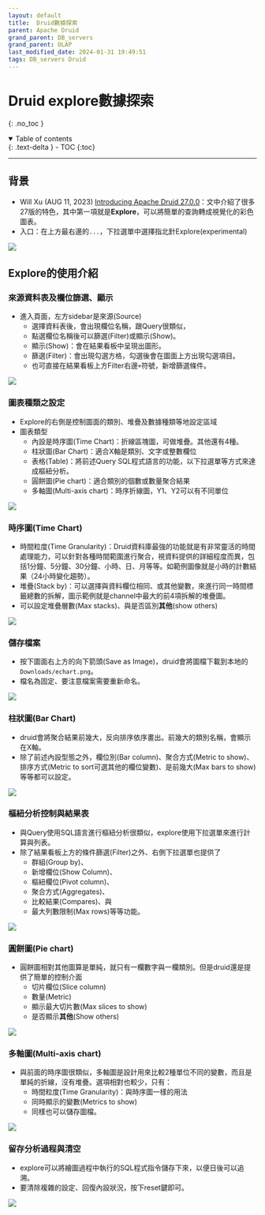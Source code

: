 ```yaml
---
layout: default
title:  Druid數據探索
parent: Apache Druid
grand_parent: DB_servers
grand_parent: OLAP
last_modified_date: 2024-01-31 19:49:51
tags: DB_servers Druid
---
```


# Druid explore數據探索
{: .no_toc }

<details open markdown="block">
  <summary>
    Table of contents
  </summary>
  {: .text-delta }
- TOC
{:toc}
</details>

---

## 背景

- Will Xu (AUG 11, 2023) [Introducing Apache Druid 27.0.0](https://imply.io/blog/introducing-apache-druid-27-0-0/)：文中介紹了很多27版的特色，其中第一項就是**Explore**，可以將簡單的查詢轉成視覺化的彩色圖表。
- 入口：在上方最右邊的`...`，下拉選單中選擇指北針Explore(experimental)

![](explore_png/2024-01-31-13-29-05.png)

## Explore的使用介紹

### 來源資料表及欄位篩選、顯示

- 進入頁面，左方sidebar是來源(Source)
  - 選擇資料表後，會出現欄位名稱，跟Query很類似，
  - 點選欄位名稱後可以篩選(Filter)或顯示(Show)。
  - 顯示(Show)：會在結果看板中呈現出圖形。
  - 篩選(Filter)：會出現勾選方格，勾選後會在圖面上方出現勾選項目。
  - 也可直接在結果看板上方Filter右邊`+`符號，新增篩選條件。

![](2024-01-31-16-48-04.png)

### 圖表種類之設定

- Explore的右側是控制圖面的類別、堆疊及數據種類等地設定區域
- 圖表類型
  - 內設是時序圖(Time Chart)：折線區塊圖，可做堆疊。其他還有4種。
  - 柱狀圖(Bar Chart)：適合X軸是類別、文字或整數欄位
  - 表格(Table)：將前述Query SQL程式語言的功能，以下拉選單等方式來達成樞紐分析。
  - 圓餅圖(Pie chart)：適合類別的個數或數量聚合結果
  - 多軸圖(Multi-axis chart)：時序折線圖，Y1、Y2可以有不同單位

![](druid_pngs/../explore_png/charts.png)

### 時序圖(Time Chart)

- 時間粒度(Time Granularity)：Druid資料庫最強的功能就是有非常靈活的時間處理能力，可以針對各種時間範圍進行聚合，視資料提供的詳細程度而異，包括1分鐘、5分鐘、30分鐘、小時、日、月等等。如範例圖像就是小時的計數結果（24小時變化趨勢）。
- 堆疊(Stack by)：可以選擇與資料欄位相同、或其他變數，來進行同一時間標籤總數的拆解，圖示範例就是channel中最大的前4項拆解的堆疊圖。
- 可以設定堆疊層數(Max stacks)、與是否區別**其他**(show others)

![](druid_pngs/../explore_png/time_chart.png)

### 儲存檔案

- 按下圖面右上方的向下箭頭(Save as Image)，druid會將圖檔下載到本地的`Downloads/echart.png`。
- 檔名為固定、要注意檔案需要重新命名。

![](druid_pngs/../explore_png/save_img.png)

### 柱狀圖(Bar Chart)

- druid會將聚合結果前幾大，反向排序依序畫出。前幾大的類別名稱，會顯示在X軸。
- 除了前述內設型態之外，欄位別(Bar column)、聚合方式(Metric to show)、排序方式(Metric to sort可選其他的欄位變數)、是前幾大(Max bars to show)等等都可以設定。

![](druid_pngs/../explore_png/bar_charts.png)

### 樞紐分析控制與結果表

- 與Query使用SQL語言進行樞紐分析很類似，explore使用下拉選單來進行計算與列表。
- 除了結果看板上方的條件篩選(Filter)之外、右側下拉選單也提供了
  - 群組(Group by)、
  - 新增欄位(Show Column)、
  - 樞紐欄位(Pivot column)、
  - 聚合方式(Aggregates)、
  - 比較結果(Compares)、與
  - 最大列數限制(Max rows)等等功能。

![](druid_pngs/../explore_png/table.png)

### 圓餅圖(Pie chart)

- 圓餅圖相對其他圖算是單純，就只有一欄數字與一欄類別。但是druid還是提供了簡單的控制介面
  - 切片欄位(Slice column)
  - 數量(Metric)
  - 顯示最大切片數(Max slices to show)
  - 是否顯示**其他**(Show others)

![](druid_pngs/../explore_png/pai_chart.png)

### 多軸圖(Multi-axis chart)

- 與前面的時序圖很類似，多軸圖是設計用來比較2種單位不同的變數，而且是單純的折線，沒有堆疊。選項相對也較少，只有：
  - 時間粒度(Time Granularity)：與時序圖一樣的用法
  - 同時顯示的變數(Metrics to show)
  - 同樣也可以儲存圖檔。

![](druid_pngs/../explore_png/multi-axis_chart.png)

### 留存分析過程與清空

- explore可以將繪圖過程中執行的SQL程式指令儲存下來，以便日後可以追溯。
- 要清除複雜的設定、回復內設狀況，按下reset鍵即可。

![](druid_pngs/../explore_png/savecode_reset.png)
